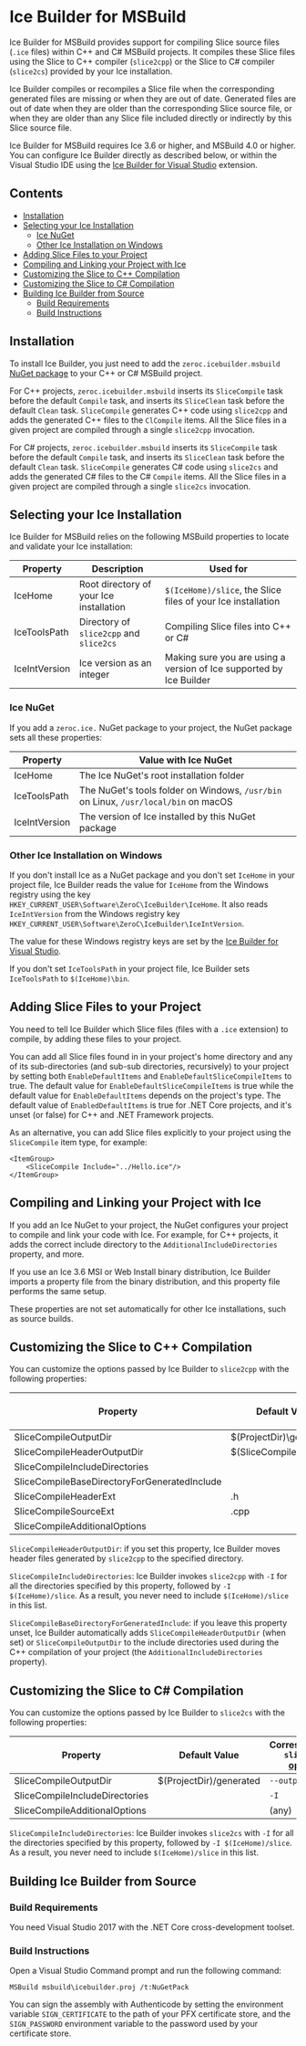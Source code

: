 # Ice Builder for MSBuild

Ice Builder for MSBuild provides support for compiling Slice source files
(`.ice` files) within C++ and C# MSBuild projects. It compiles these Slice files
using the Slice to C++ compiler (`slice2cpp`) or the Slice to C# compiler (`slice2cs`)
provided by your Ice installation.

Ice Builder compiles or recompiles a Slice file when the corresponding generated
files are missing or when they are out of date. Generated files are out of date
when they are older than the corresponding Slice source file, or when they are older
than any Slice file included directly or indirectly by this Slice source file.

Ice Builder for MSBuild requires Ice 3.6 or higher, and MSBuild 4.0 or higher.
You can configure Ice Builder directly as described below, or within the Visual
Studio IDE using the [Ice Builder for Visual Studio][1] extension.

## Contents
* [Installation](#installation)
* [Selecting your Ice Installation](#selecting-your-ice-installation)
  * [Ice NuGet](#ice-nuget)
  * [Other Ice Installation on Windows](#other-ice-installation-on-windows)
* [Adding Slice Files to your Project](#adding-slice-files-to-your-project)
* [Compiling and Linking your Project with Ice](#compiling-and-linking-your-project-with-ice)
* [Customizing the Slice to C++ Compilation](#customizing-the-slice-to-c-compilation)
* [Customizing the Slice to C# Compilation](#customizing-the-slice-to-c-compilation-1)
* [Building Ice Builder from Source](#building-ice-builder-from-source)
  * [Build Requirements](#build-requirements)
  * [Build Instructions](#build-instructions)

## Installation

To install Ice Builder, you just need to add the `zeroc.icebuilder.msbuild` [NuGet package][2]
to your C++ or C# MSBuild project.

For C++ projects, `zeroc.icebuilder.msbuild` inserts its `SliceCompile` task before the
default `Compile` task, and inserts its `SliceClean` task before the default `Clean` task.
`SliceCompile` generates C++ code using `slice2cpp` and adds the generated C++ files to
the `ClCompile` items. All the Slice files in a given project are compiled through a single 
`slice2cpp` invocation.

For C# projects, `zeroc.icebuilder.msbuild` inserts its `SliceCompile` task before the
default `Compile` task, and inserts its `SliceClean` task before the default `Clean` task.
`SliceCompile` generates C# code using `slice2cs` and adds the generated C# files to
the C# `Compile` items. All the Slice files in a given project are compiled through a 
single `slice2cs` invocation.

## Selecting your Ice Installation

Ice Builder for MSBuild relies on the following MSBuild properties to locate
and validate your Ice installation:

| Property      | Description                             | Used for                                                            |
| --------------|-----------------------------------------|-------------------------------------------------------------------- |
| IceHome       | Root directory of your Ice installation | `$(IceHome)/slice`, the Slice files of your Ice installation        |
| IceToolsPath  | Directory of `slice2cpp` and `slice2cs` | Compiling Slice files into C++ or C#                                |
| IceIntVersion | Ice version as an integer               | Making sure you are using a version of Ice supported by Ice Builder |

### Ice NuGet

If you add a `zeroc.ice.` NuGet package to your project, the NuGet package sets
all these properties:

| Property      | Value with Ice NuGet                                                                |
| --------------|-------------------------------------------------------------------------------------|
| IceHome       | The Ice NuGet's root installation folder                                            |
| IceToolsPath  | The NuGet's tools folder on Windows, `/usr/bin` on Linux, `/usr/local/bin` on macOS |
| IceIntVersion | The version of Ice installed by this NuGet package                                  |

### Other Ice Installation on Windows

If you don't install Ice as a NuGet package and you don't set `IceHome` in your project file,
Ice Builder reads the value for `IceHome` from the Windows registry using the key
`HKEY_CURRENT_USER\Software\ZeroC\IceBuilder\IceHome`. It also reads `IceIntVersion` from the
Windows registry key `HKEY_CURRENT_USER\Software\ZeroC\IceBuilder\IceIntVersion`.

The value for these Windows registry keys are set by the [Ice Builder for Visual Studio][3].

If you don't set `IceToolsPath` in your project file, Ice Builder sets `IceToolsPath` to
`$(IceHome)\bin`.

## Adding Slice Files to your Project

You need to tell Ice Builder which Slice files (files with a `.ice` extension) to compile,
by adding these files to your project.

You can add all Slice files found in in your project's home directory and any of its 
sub-directories (and sub-sub directories, recursively) to your project by setting both
`EnableDefaultItems` and `EnableDefaultSliceCompileItems` to true. The default value for 
`EnableDefaultSliceCompileItems` is true while the default value for `EnableDefaultItems` 
depends on the project's type. The default value of `EnabledDefaultItems` is true for 
.NET Core projects, and it's unset (or false) for C++ and .NET Framework projects.

As an alternative, you can add Slice files explicitly to your project using the `SliceCompile`
item type, for example:
```
<ItemGroup>
    <SliceCompile Include="../Hello.ice"/>
</ItemGroup>
```

## Compiling and Linking your Project with Ice

If you add an Ice NuGet to your project, the NuGet configures your project to compile
and link your code with Ice. For example, for C++ projects, it adds the correct include directory 
to the `AdditionalIncludeDirectories` property, and more.

If you use an Ice 3.6 MSI or Web Install binary distribution, Ice Builder imports
a property file from the binary distribution, and this property file performs the same setup.

These properties are not set automatically for other Ice installations, such as source builds. 

## Customizing the Slice to C++ Compilation

You can customize the options passed by Ice Builder to `slice2cpp` with the
following properties:

| Property                                     | Default Value            | Corresponding `slice2cpp` [option][4]|
| -------------------------------------------- | ------------------------ | ------------------------------------ |
| SliceCompileOutputDir                        | $(ProjectDir)\generated  | `--output-dir`                       |
| SliceCompileHeaderOutputDir                  | $(SliceCompileOutputDir) | (none)                               |
| SliceCompileIncludeDirectories               |                          | `-I`                                 |
| SliceCompileBaseDirectoryForGeneratedInclude |                          | `--include-dir`                      |
| SliceCompileHeaderExt                        | .h                       | `--header-ext`                       |
| SliceCompileSourceExt                        | .cpp                     | `--source-ext`                       |
| SliceCompileAdditionalOptions                |                          | (any)                                |

`SliceCompileHeaderOutputDir`: if you set this property, Ice Builder moves header
files generated by `slice2cpp` to the specified directory.

`SliceCompileIncludeDirectories`: Ice Builder invokes `slice2cpp` with `-I` for all
the directories specified by this property, followed by `-I $(IceHome)/slice`. As
a result, you never need to include `$(IceHome)/slice` in this list.

`SliceCompileBaseDirectoryForGeneratedInclude`: if you leave this property unset,
Ice Builder automatically adds `SliceCompileHeaderOutputDir` (when set) or
`SliceCompileOutputDir` to the include directories used during the C++ compilation
of your project (the `AdditionalIncludeDirectories` property).

## Customizing the Slice to C# Compilation

You can customize the options passed by Ice Builder to `slice2cs` with the
following properties:

| Property                       | Default Value           | Corresponding `slice2cs` [option][5]|
| -------------------------------|------------------------ |-------------------------------------|
| SliceCompileOutputDir          | $(ProjectDir)/generated | `--output-dir`                      |
| SliceCompileIncludeDirectories |                         | `-I`                                |
| SliceCompileAdditionalOptions  |                         | (any)                               |

`SliceCompileIncludeDirectories`: Ice Builder invokes `slice2cs` with `-I` for all
the directories specified by this property, followed by `-I $(IceHome)/slice`. As
a result, you never need to include `$(IceHome)/slice` in this list.

## Building Ice Builder from Source

### Build Requirements

You need Visual Studio 2017 with the .NET Core cross-development toolset.

### Build Instructions

Open a Visual Studio Command prompt and run the following command:

```
MSBuild msbuild\icebuilder.proj /t:NuGetPack
```

You can sign the assembly with Authenticode by setting the environment variable `SIGN_CERTIFICATE` to
the path of your PFX certificate store, and the `SIGN_PASSWORD` environment variable to the password
used by your certificate store.

[1]: https://github.com/zeroc-ice/ice-builder-visualstudio
[2]: https://www.nuget.org/packages/zeroc.icebuilder.msbuild
[3]: https://github.com/zeroc-ice/ice-builder-visualstudio
[4]: https://doc.zeroc.com/pages/viewpage.action?pageId=18255322
[5]: https://doc.zeroc.com/display/Ice37/slice2cs+Command-Line+Options
